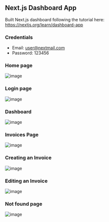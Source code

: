 ## Next.js Dashboard App 

Built Next.js dashboard following the tutorial here: https://nextjs.org/learn/dashboard-app

### Credentials
* Email: user@nextmail.com
* Password: 123456

### Home page
![image](https://github.com/hassan-imran/nextjs-dashboard/assets/43490649/b45cfa94-0daa-47ac-bbd5-582160b7243f)

### Login page
![image](https://github.com/hassan-imran/nextjs-dashboard/assets/43490649/ebdf1dc1-ed0f-4b6c-9c12-d9cb0b1cf695)

### Dashboard
![image](https://github.com/hassan-imran/nextjs-dashboard/assets/43490649/8d352af1-1a9d-4ec0-b875-d28019dce2c7)

### Invoices Page
![image](https://github.com/hassan-imran/nextjs-dashboard/assets/43490649/db022a31-6a51-4abf-bdeb-b5bf0a3291fb)

### Creating an Invoice
![image](https://github.com/hassan-imran/nextjs-dashboard/assets/43490649/0ca034bf-4c37-426a-a6ea-0f8bb2b82927)

### Editing an Invoice
![image](https://github.com/hassan-imran/nextjs-dashboard/assets/43490649/1c2f0865-a36c-4287-82e6-7301c0f7343e)

### Not found page
![image](https://github.com/hassan-imran/nextjs-dashboard/assets/43490649/9a9025db-a6f7-4de3-a7b3-3ed77123e2cb)
